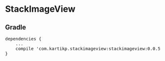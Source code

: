 # StackImageView
<h2>Gradle</h2>
<pre>dependencies {
    ...
    compile 'com.kartikp.stackimageview:stackimageview:0.0.5'
}
</pre>
